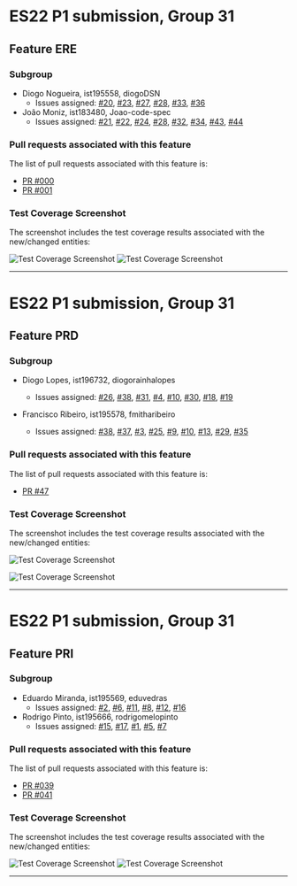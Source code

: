 # ES22 P1 submission, Group 31

## Feature ERE

### Subgroup
 - Diogo Nogueira, ist195558, diogoDSN
   + Issues assigned: [#20](https://github.com/tecnico-softeng-2022/es22-31/issues/20), [#23](https://github.com/tecnico-softeng-2022/es22-31/issues/23), [#27](https://github.com/tecnico-softeng-2022/es22-31/issues/27), [#28](https://github.com/tecnico-softeng-2022/es22-31/issues/28), [#33](https://github.com/tecnico-softeng-2022/es22-31/issues/33), [#36](https://github.com/tecnico-softeng-2022/es22-31/issues/36)
 - João Moniz, ist183480, Joao-code-spec
   + Issues assigned: [#21](https://github.com/tecnico-softeng-2022/es22-31/issues/21), [#22](https://github.com/tecnico-softeng-2022/es22-31/issues/22), [#24](https://github.com/tecnico-softeng-2022/es22-31/issues/24), [#28](https://github.com/tecnico-softeng-2022/es22-31/issues/28), [#32](https://github.com/tecnico-softeng-2022/es22-31/issues/32), [#34](https://github.com/tecnico-softeng-2022/es22-31/issues/34), [#43](https://github.com/tecnico-softeng-2022/es22-31/issues/43), [#44](https://github.com/tecnico-softeng-2022/es22-31/issues/44)
 
### Pull requests associated with this feature

The list of pull requests associated with this feature is:

 - [PR #000](https://github.com/tecnico-softeng-2022/es22-31/pull/40)
 - [PR #001](https://github.com/tecnico-softeng-2022/es22-31/pull/46)


### Test Coverage Screenshot

The screenshot includes the test coverage results associated with the new/changed entities:

![Test Coverage Screenshot](https://web.tecnico.ulisboa.pt/ist195558/Jacoco_ere_1.png)
![Test Coverage Screenshot](https://web.tecnico.ulisboa.pt/ist195558/Jacoco_ere_2.png)

---

# ES22 P1 submission, Group 31

## Feature PRD

### Subgroup
 - Diogo Lopes, ist196732, diogorainhalopes
   + Issues assigned: [#26](https://github.com/tecnico-softeng-2022/es22-31/issues/26), [#38](https://github.com/tecnico-softeng-2022/es22-31/issues/38), [#31](https://github.com/tecnico-softeng-2022/es22-31/issues/31), [#4](https://github.com/tecnico-softeng-2022/es22-31/issues/4), [#10](https://github.com/tecnico-softeng-2022/es22-31/issues/10), [#30](https://github.com/tecnico-softeng-2022/es22-31/issues/30), [#18](https://github.com/tecnico-softeng-2022/es22-31/issues/18), [#19](https://github.com/tecnico-softeng-2022/es22-31/issues/19)

 - Francisco Ribeiro, ist195578, fmitharibeiro
   + Issues assigned: [#38](https://github.com/tecnico-softeng-2022/es22-31/issues/38), [#37](https://github.com/tecnico-softeng-2022/es22-31/issues/37), [#3](https://github.com/tecnico-softeng-2022/es22-31/issues/3), [#25](https://github.com/tecnico-softeng-2022/es22-31/issues/25), [#9](https://github.com/tecnico-softeng-2022/es22-31/issues/9), [#10](https://github.com/tecnico-softeng-2022/es22-31/issues/10),  [#13](https://github.com/tecnico-softeng-2022/es22-31/issues/13), [#29](https://github.com/tecnico-softeng-2022/es22-31/issues/29), [#35](https://github.com/tecnico-softeng-2022/es22-31/issues/35)
 
### Pull requests associated with this feature

The list of pull requests associated with this feature is:

 - [PR #47](https://github.com/tecnico-softeng-2022/es22-31/pull/47)


### Test Coverage Screenshot

The screenshot includes the test coverage results associated with the new/changed entities:

![Test Coverage Screenshot](https://web.tecnico.ulisboa.pt/ist196732/jacoco_domain_prd.png)

![Test Coverage Screenshot](https://web.tecnico.ulisboa.pt/ist196732/jacoco_dashboard_prd.png)


---

# ES22 P1 submission, Group 31

## Feature PRI

### Subgroup
 - Eduardo Miranda, ist195569, eduvedras
   + Issues assigned: [#2](https://github.com/tecnico-softeng-2022/es22-31/issues/2), [#6](https://github.com/tecnico-softeng-2022/es22-31/issues/6), [#11](https://github.com/tecnico-softeng-2022/es22-31/issues/11), [#8](https://github.com/tecnico-softeng-2022/es22-31/issues/8), [#12](https://github.com/tecnico-softeng-2022/es22-31/issues/12), [#16](https://github.com/tecnico-softeng-2022/es22-31/issues/16)
 - Rodrigo Pinto, ist195666, rodrigomelopinto
   + Issues assigned: [#15](https://github.com/tecnico-softeng-2022/es22-31/issues/15), [#17](https://github.com/tecnico-softeng-2022/es22-31/issues/17), [#1](https://github.com/tecnico-softeng-2022/es22-31/issues/1), [#5](https://github.com/tecnico-softeng-2022/es22-31/issues/5), [#7](https://github.com/tecnico-softeng-2022/es22-31/issues/7)
 
### Pull requests associated with this feature

The list of pull requests associated with this feature is:

 - [PR #039](https://github.com/tecnico-softeng-2022/es22-31/pull/39)
 - [PR #041](https://github.com/tecnico-softeng-2022/es22-31/pull/41)


### Test Coverage Screenshot

The screenshot includes the test coverage results associated with the new/changed entities:

![Test Coverage Screenshot](https://web.tecnico.ulisboa.pt/ist195666/jacoco1.png)
![Test Coverage Screenshot](https://web.tecnico.ulisboa.pt/ist195666/jacoco2.png)


---


